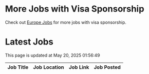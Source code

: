 # More Jobs with Visa Sponsorship

Check out [Europe Jobs](https://github.com/sureshparimi/europejobs#latest-jobs) for more jobs with visa sponsorship.

# Latest Jobs

This page is updated at May 20, 2025 01:56:49

| Job Title | Job Location | Job Link | Job Posted |
| --- | --- | --- | --- |
